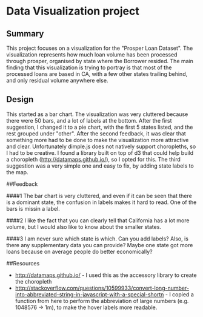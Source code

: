 # Data Visualization project

## Summary 
This project focuses on a visualization for the "Prosper Loan Dataset". The
visualization represents how much loan volume has been processed through
prosper, organised by state where the Borrower resided. The main finding that
this visualization is trying to portray is that most of the processed loans are
based in CA, with a few other states trailing behind, and only residual volume
anywhere else.

## Design
This started as a bar chart. The visualization was very cluttered because there
were 50 bars, and a lot of labels at the bottom. After the first suggestion, I
changed it to a pie chart, with the first 5 states listed, and the rest grouped
under "other". After the second feedback, it was clear that something
more had to be done to make the visualization more attractive and clear.
Unfortunately dimple.js does not natively support choropleths, so I had to be
creative. I found a library built on top of d3 that could help build a
choropleth (http://datamaps.github.io/), so I opted for this. The third
suggestion was a very simple one and easy to fix, by adding state labels to the
map.

##Feedback

####1
The bar chart is very cluttered, and even if it can be seen that there is a
dominant state, the confusion in labels makes it hard to read. One of the bars
is missin a label.

####2
I like the fact that you can clearly tell that California has a lot more volume,
but I would also like to know about the smaller states.

####3
I am never sure which state is which. Can you add labels? Also, is there any
supplementary data you can provide? Maybe one state got more loans because on
average people do better economically?

##Resources
 * http://datamaps.github.io/ - I used this as the accessory library to create
   the choropleth
 * http://stackoverflow.com/questions/10599933/convert-long-number-into-abbreviated-string-in-javascript-with-a-special-shortn - I
   copied a function from here to perform the abbreviation of large numbers
   (e.g. 1048576 -> 1m), to make the hover labels more readable. 
